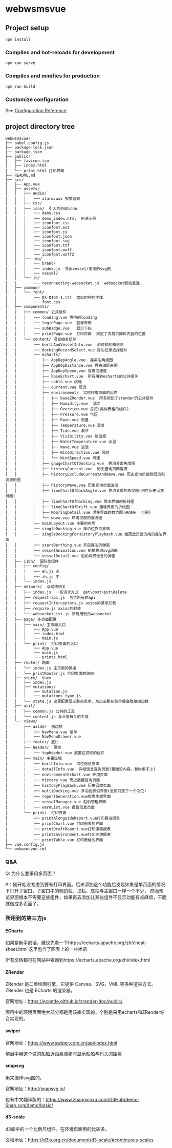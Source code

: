 # webwsmsvue

## Project setup
```
npm install
```

### Compiles and hot-reloads for development
```
npm run serve
```

### Compiles and minifies for production
```
npm run build
```

### Customize configuration
See [Configuration Reference](https:cli.vuejs.org/config/).

## project directory tree
```
webwsmsvue/
├── babel.config.js
├── package-lock.json
├── package.json
├── public/
│   ├── favicon.ico
│   ├── index.html
│   └── print.html 打印界面
├── README.md
├── src/
│   ├── App.vue
│   ├── assets/
│   │   ├── audio/
│   │   │   └── alarm.wav 报警音频
│   │   ├── css/
│   │   ├── icon/  引入的外部icon
│   │   │   ├── demo.css
│   │   │   ├── demo_index.html  用法示例
│   │   │   ├── iconfont.css
│   │   │   ├── iconfont.eot
│   │   │   ├── iconfont.js
│   │   │   ├── iconfont.json
│   │   │   ├── iconfont.svg
│   │   │   ├── iconfont.ttf
│   │   │   ├── iconfont.woff
│   │   │   └── iconfont.woff2
│   │   ├── img/
│   │   │   ├── brand/
│   │   │   ├── index.js  导出vessel/里面的svg图
│   │   │   └── vessel/
│   │   └── js/
│   │       └── reconnecting-websocket.js  websocket断线重连
│   ├── common/
│   │   └── font/
│   │       ├── DS-DIGI-1.ttf  类似时钟的字体
│   │       └── font.css
│   ├── components/
│   │   ├── common/ 公共组件
│   │   │   ├── loading.vue 等待的loading
│   │   │   ├── loginPage.vue  登录界面
│   │   │   └── subBadge.vue   显示下标
│   │   │   ├── printPage.vue  打印页面  规定了页眉页脚和内容的位置
│   │   └── content/ 项目相关组件
│   │       ├── berthAndVesselInfo.vue  泊位和船舶信息
│   │       ├── dockingRecordSelect.vue 靠泊记录选择组件
│   │       ├── echarts/
│   │       │   ├── AppDepAngle.vue  靠离泊角度图
│   │       │   ├── AppDepDistance.vue 靠离泊距离图
│   │       │   ├── AppDepSpeed.vue 靠离泊速度
│   │       │   ├── baseEchart.vue  所有用到echarts的公共组件
│   │       │   ├── cable.vue 缆绳
│   │       │   ├── current.vue 层流
│   │       │   ├── environment/  实时环境页面的组件
│   │       │   │   ├── baseZRender.vue  所有用到了zrender的公共组件
│   │       │   │   ├── Humidity.vue  湿度
│   │       │   │   ├── Overview.vue 总览(类似表格的组件)
│   │       │   │   ├── Pressure.vue 气压
│   │       │   │   ├── Rain.vue 雨量
│   │       │   │   ├── Temperature.vue 温度
│   │       │   │   ├── Tide.vue 潮汐
│   │       │   │   ├── Visibility.vue 能见度
│   │       │   │   ├── WaterTemperature.vue 水温
│   │       │   │   ├── Wave.vue 波浪
│   │       │   │   ├── WindDirection.vue 风向
│   │       │   │   └── WindSpeed.vue 风速
│   │       │   ├── gaugeChartOfDocking.vue  靠泊界面角度图
│   │       │   ├── historyCurrent.vue  历史查询页面层流
│   │       │   ├── historyExcludeCurrentAndWave.vue 历史查询页面除层流和波浪的图
│   │       │   ├── historyWave.vue 历史查询页面波浪
│   │       │   ├── lineChartOfDockAngle.vue 靠泊界面的角度图(用在历史回放页面)
│   │       │   ├── lineChartOfDocking.vue 靠泊界面的折线图
│   │       │   ├── lineChartOfDrift.vue 漂移界面的折线图
│   │       │   ├── MooringDetail.vue 漂移界面的趋势图(未使用  可删)
│   │       │   └── wave.vue 环境页面的波浪图
│   │       ├── mainLayout.vue 主要的布局
│   │       ├── singleDocking.vue 单泊位靠泊界面
│   │       ├── singleDockingForHistoryPlayback.vue 给回放页面的用的靠泊界面
│   │       ├── startBerthing.vue 开启靠泊的弹窗
│   │       ├── vesselAnimation.vue 船舶靠泊svg动画
│   │       └── vesselDetail.vue 船舶详细信息的弹窗
│   ├── i18n/  国际化组件
│   │   ├── config/
│   │   │   ├── en.js 英
│   │   │   └── zh.js 中
│   │   └── index.js
│   ├── network/  与网络相关
│   │   ├── index.js  一些请求方式  get\post\put\delete
│   │   ├── request-api.js  包含所有的api
│   │   ├── requestInterceptors.js axios的请求拦截
│   │   ├── require.js axios的封装
│   │   └── websocketList.js 所有用到的websocket
│   ├── page/ 多页面配置
│   │   ├── main/ 主页面入口
│   │   │   ├── App.vue
│   │   │   ├── index.html
│   │   │   └── main.js
│   │   └── print/  打印页面的入口
│   │       ├── App.vue
│   │       ├── main.js
│   │       └── prints.html
│   ├── router/ 路由
│   │   └── index.js 主页面的路由
│   │   └── printRouter.js 打印页面的路由
│   ├── store/  Vuex
│   │   ├── index.js
│   │   ├── mutations/
│   │   │   ├── mutation.js
│   │   │   └── mutations_type.js
│   │   └── state.js 这里配置显示那些菜单，及点击那些菜单后会隐藏侧边栏
│   ├── util/
│   │   ├── common.js 公共的工具
│   │   └── content.js 与业务有关的工具
│   └── views/
│       ├── aside/  侧边栏
│       │   ├── NavMenu.vue 菜单
│       │   └── NavMenuDrawer.vue
│       ├── footer/ 底栏
│       ├── header/  顶栏
│       │   └── topHeader.vue 放置在顶栏的组件
│       ├── main/ 主要区域
│       │   ├── berthInfo.vue  泊位信息页面
│       │   ├── detailInfo.vue  详细信息查询页面(里面没内容，暂时用不上)
│       │   ├── environmentEchart.vue 环境页面
│       │   ├── history.vue 历史数据查询页面
│       │   ├── historyPlayBack.vue 历史回放页面
│       │   ├── multiDocking.vue 多泊位靠泊界面(里面只放了一个泊位)
│       │   ├── reportGeneration.vue报表生成界面
│       │   ├── vesselManager.vue 船舶管理界面
│       │   └── warnList.vue 报警信息页面
│       └── print/  打印界面
│           ├── printAlongsideReport.vue打印靠泊报表
│           ├── printChart.vue 打印图表的界面
│           ├── printDraftReport.vue打印漂移报表
│           ├── printEnvironment.vue打印环境报表
│           └── printTable.vue 打印表格的界面
├── vue.config.js
└── webwsmsvue.iml
```

### Q&A
Q: 为什么要采用多页面？

A：刚开始没考虑到要有打印界面。后来添加这个功能后发现如果是单页面的情况下打开子窗口，子窗口中的侧边栏、顶栏、底栏与主窗口一样一个不少，
然而预览界面根本不需要这些组件，如果再去添加让某些组件不显示功能有点麻烦，干脆就做成多页面了。

### 所用到的第三方js
#### ECharts

如果是新手的话，建议先看一下https://echarts.apache.org/zh/cheat-sheet.html
这里包含了图表上的一些术语

所有文档都可在网站中查询到https://echarts.apache.org/zh/index.html

#### ZRender

ZRender 是二维绘图引擎，它提供 Canvas、SVG、VML 等多种渲染方式。ZRender 也是 ECharts 的渲染器。

官网地址：https://ecomfe.github.io/zrender-doc/public/

项目中的环境页面绝大部分都是用该库实现的，个别是采用echarts和ZRender结合实现的。

#### swiper

官网地址：https://www.swiper.com.cn/api/index.html

项目中用这个做的船舶近距离漂移时显示船舶与码头的距离

#### snapsvg

用来操作svg图的。

官网地址：http://snapsvg.io/

也有中文翻译版的：https://www.zhangxinxu.com/GitHub/demo-Snap.svg/demo/basic/

#### d3-scale
d3库中的一个比例尺组件。在环境页面用的比较多。

文档地址：https://d3js.org.cn/document/d3-scale/#continuous-scales

